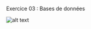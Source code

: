 Exercice 03 : Bases de données 

![alt text](https://lucid.app/lucidchart/ae9054a0-bb34-4955-aac1-42adb394dbdb/edit?page=0_0#)

